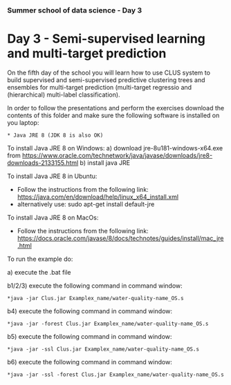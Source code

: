 ### Summer school of data science - Day 3

# Day 3 - Semi-supervised learning and multi-target prediction

On the fifth day of the school you will learn how to use CLUS system to build supervised and semi-supervised predictive clustering trees and ensembles for multi-target prediction (multi-target regressio and (hierarchical) multi-label classification).

In order to follow the presentations and perform the exercises download the contents of this folder and make sure the following software is installed on you laptop:

	* Java JRE 8 (JDK 8 is also OK)
	
To install Java JRE 8 on Windows: 
a) download jre-8u181-windows-x64.exe from https://www.oracle.com/technetwork/java/javase/downloads/jre8-downloads-2133155.html
b) install java JRE

To install Java JRE 8 in Ubuntu:
- Follow the instructions from the following link: 
https://java.com/en/download/help/linux_x64_install.xml
- alternatively use: sudo apt-get install default-jre

To install Java JRE 8 on MacOs:
- Follow the instructions from the following link: 
https://docs.oracle.com/javase/8/docs/technotes/guides/install/mac_jre.html

To run the example do:

a) execute the .bat file

b1/2/3) execute the following command in command window: 

	*java -jar Clus.jar Examplex_name/water-quality-name_OS.s
	
b4)    execute the following command in command window: 

	*java -jar -forest Clus.jar Examplex_name/water-quality-name_OS.s
	
b5)     execute the following command in command window: 
	
	*java -jar -ssl Clus.jar Examplex_name/water-quality-name_OS.s
	
b6)      execute the following command in command window: 
	
	*java -jar -ssl -forest Clus.jar Examplex_name/water-quality-name_OS.s

